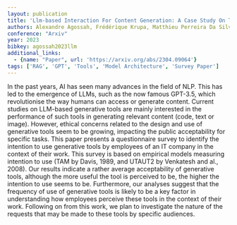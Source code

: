 ```yaml
---
layout: publication
title: 'Llm-based Interaction For Content Generation: A Case Study On The Perception Of Employees In An IT Department'
authors: Alexandre Agossah, Frédérique Krupa, Matthieu Perreira Da Silva, Patrick Le Callet
conference: "Arxiv"
year: 2023
bibkey: agossah2023llm
additional_links:
  - {name: "Paper", url: 'https://arxiv.org/abs/2304.09064'}
tags: ['RAG', 'GPT', 'Tools', 'Model Architecture', 'Survey Paper']
---
```

In the past years, AI has seen many advances in the field of NLP. This has
led to the emergence of LLMs, such as the now famous GPT-3.5, which
revolutionise the way humans can access or generate content. Current studies on
LLM-based generative tools are mainly interested in the performance of such
tools in generating relevant content (code, text or image). However, ethical
concerns related to the design and use of generative tools seem to be growing,
impacting the public acceptability for specific tasks. This paper presents a
questionnaire survey to identify the intention to use generative tools by
employees of an IT company in the context of their work. This survey is based
on empirical models measuring intention to use (TAM by Davis, 1989, and UTAUT2
by Venkatesh and al., 2008). Our results indicate a rather average
acceptability of generative tools, although the more useful the tool is
perceived to be, the higher the intention to use seems to be. Furthermore, our
analyses suggest that the frequency of use of generative tools is likely to be
a key factor in understanding how employees perceive these tools in the context
of their work. Following on from this work, we plan to investigate the nature
of the requests that may be made to these tools by specific audiences.
